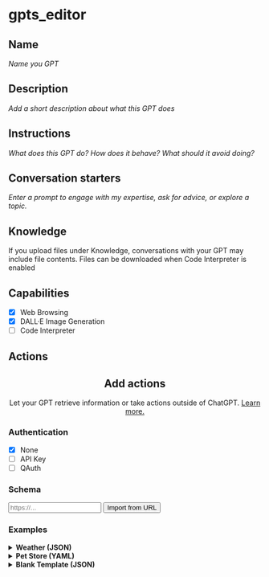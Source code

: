 # gpts_editor

## Name

*Name you GPT*

## Description

*Add a short description about what this GPT does*

## Instructions

*What does this GPT do? How does it behave? What should it avoid doing?*

## Conversation starters

*Enter a prompt to engage with my expertise, ask for advice, or explore a topic.*

## Knowledge

If you upload files under Knowledge, conversations with your GPT may include file contents. Files can be downloaded when Code Interpreter is enabled

## Capabilities

- [x] Web Browsing
- [x] DALL·E Image Generation
- [ ] Code Interpreter

## Actions

<center>

## Add actions

Let your GPT retrieve information or take actions outside of ChatGPT.
[Learn more.](https://help.openai.com/en/articles/8554397-creating-a-gpt)

</center>

### Authentication

- [x] None
- [ ] API Key
- [ ] QAuth

### Schema

<input type="text" placeholder="https://..."> <button>Import from URL</button>

### Examples

<details>
<summary><b>Weather (JSON)</b></summary>

```JSON
{
  "openapi": "3.1.0",
  "info": {
    "title": "Get weather data",
    "description": "Retrieves current weather data for a location.",
    "version": "v1.0.0"
  },
  "servers": [
    {
      "url": "https://weather.example.com"
    }
  ],
  "paths": {
    "/location": {
      "get": {
        "description": "Get temperature for a specific location",
        "operationId": "GetCurrentWeather",
        "parameters": [
          {
            "name": "location",
            "in": "query",
            "description": "The city and state to retrieve the weather for",
            "required": true,
            "schema": {
              "type": "string"
            }
          }
        ],
        "deprecated": false
      }
    }
  },
  "components": {
    "schemas": {}
  }
}
```

### Available Actions

| Name              | Method | Path      |
| ----------------- | ------ | --------- |
| GetCurrentWeather | GET    | /location |

### Privacy Policy

<input type="text" placeholder="https://api.example-weather-app.com/privacy">

</details>

<details>
<summary><b>Pet Store (YAML)</b></summary>

```YAML
# Taken from https://github.com/OAI/OpenAPI-Specification/blob/main/examples/v3.0/petstore.yaml

openapi: "3.0.0"
info:
  version: 1.0.0
  title: Swagger Petstore
  license:
    name: MIT
servers:
  - url: https://petstore.swagger.io/v1
paths:
  /pets:
    get:
      summary: List all pets
      operationId: listPets
      tags:
        - pets
      parameters:
        - name: limit
          in: query
          description: How many items to return at one time (max 100)
          required: false
          schema:
            type: integer
            maximum: 100
            format: int32
      responses:
        '200':
          description: A paged array of pets
          headers:
            x-next:
              description: A link to the next page of responses
              schema:
                type: string
          content:
            application/json:    
              schema:
                $ref: "#/components/schemas/Pets"
        default:
          description: unexpected error
          content:
            application/json:
              schema:
                $ref: "#/components/schemas/Error"
    post:
      summary: Create a pet
      operationId: createPets
      tags:
        - pets
      responses:
        '201':
          description: Null response
        default:
          description: unexpected error
          content:
            application/json:
              schema:
                $ref: "#/components/schemas/Error"
  /pets/{petId}:
    get:
      summary: Info for a specific pet
      operationId: showPetById
      tags:
        - pets
      parameters:
        - name: petId
          in: path
          required: true
          description: The id of the pet to retrieve
          schema:
            type: string
      responses:
        '200':
          description: Expected response to a valid request
          content:
            application/json:
              schema:
                $ref: "#/components/schemas/Pet"
        default:
          description: unexpected error
          content:
            application/json:
              schema:
                $ref: "#/components/schemas/Error"
components:
  schemas:
    Pet:
      type: object
      required:
        - id
        - name
      properties:
        id:
          type: integer
          format: int64
        name:
          type: string
        tag:
          type: string
    Pets:
      type: array
      maxItems: 100
      items:
        $ref: "#/components/schemas/Pet"
    Error:
      type: object
      required:
        - code
        - message
      properties:
        code:
          type: integer
          format: int32
        message:
          type: string
```

### Available Actions

| Name        | Method | Path          |
| ----------- | ------ | ------------- |
| listPets    | GET    | /pets         |
| createPets  | POST   | /pets         |
| showPetById | GET    | /pets/{petid} |

### Privacy Policy

<input type="text" placeholder="https://api.example-weather-app.com/privacy">

</details>

<details>
<summary><b>Blank Template (JSON)</b></summary>

```JSON
{
  "openapi": "3.1.0",
  "info": {
    "title": "Untitled",
    "description": "Your OpenAPI specification",
    "version": "v1.0.0"
  },
  "servers": [
    {
      "url": ""
    }
  ],
  "paths": {},
  "components": {
    "schemas": {}
  }
}
```

### Available Actions

*Operations in your schema will show here.*

### Privacy Policy

<input type="text" placeholder="https://api.example-weather-app.com/privacy">

</details>
